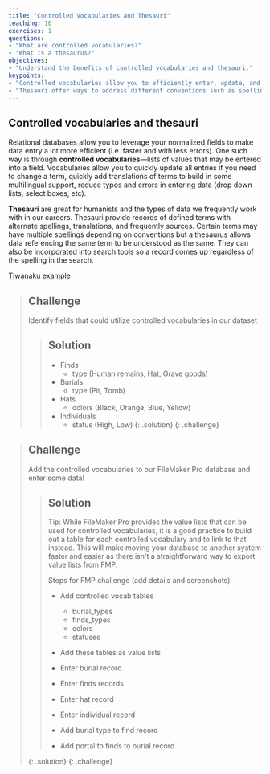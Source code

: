 ```yaml
---
title: "Controlled Vocabularies and Thesauri"
teaching: 10
exercises: 1
questions:
- "What are controlled vocabularies?"
- "What is a thesaurus?"
objectives:
- "Understand the benefits of controlled vocabularies and thesauri."
keypoints:
- "Controlled vocabularies allow you to efficiently enter, update, and analyze data."
- "Thesauri offer ways to address different conventions such as spelling."
---
```



## Controlled vocabularies and thesauri

Relational databases allow you to leverage your normalized fields to make data entry a lot more efficient (i.e. faster and with less errors). One such way is through **controlled vocabularies**—lists of values that may be entered into a field. Vocabularies allow you to quickly update all entries if you need to change a term, quickly add translations of terms to build in some multilingual support, reduce typos and errors in entering data (drop down lists, select boxes, etc). 

**Thesauri** are great for humanists and the types of data we frequently work with in our careers. Thesauri provide records of defined terms with alternate spellings, translations, and frequently sources. Certain terms may have multiple spellings depending on conventions but a thesaurus allows data referencing the same term to be understood as the same. They can also be incorporated into search tools so a record comes up regardless of the spelling in the search. 

[Tiwanaku example](http://www.getty.edu/vow/TGNFullDisplay?find=tiwanaku&place=&nation=&prev_page=1&english=Y&subjectid=1020440)

> ## Challenge
> Identify fields that could utilize controlled vocabularies in our dataset
>
> > ## Solution
> > * Finds 
> >   * type (Human remains, Hat, Grave goods)
> > * Burials
> >   * type (Pit, Tomb)
> > * Hats
> >   * colors (Black, Orange, Blue, Yellow)
> > * Individuals
> >   * status (High, Low)
> {: .solution}
{: .challenge}

> ## Challenge
> Add the controlled vocabularies to our FileMaker Pro database and enter some data!
> 
> > ## Solution
> > Tip: While FileMaker Pro provides the value lists that can be used for controlled vocabularies, it is a good practice to build out a table for each controlled vocabulary and to link to that instead. This will make moving your database to another system faster and easier as there isn't a straightforward way to export value lists from FMP. 
> > 
> > Steps for FMP challenge (add details and screenshots)
> > * Add controlled vocab tables
> >    * burial_types
> >    * finds_types
> >    * colors
> >    * statuses
> > 
> > * Add these tables as value lists
> > * Enter burial record
> > * Enter finds records
> > * Enter hat record
> > * Enter individual record
> > 
> > * Add burial type to find record
> > * Add portal to finds to burial record
> >
> {: .solution}
{: .challenge}